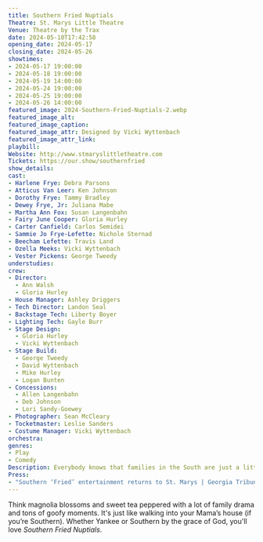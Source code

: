 ```yaml
---
title: Southern Fried Nuptials
Theatre: St. Marys Little Theatre
Venue: Theatre by the Trax
date: 2024-05-10T17:42:58
opening_date: 2024-05-17
closing_date: 2024-05-26
showtimes:
- 2024-05-17 19:00:00
- 2024-05-18 19:00:00
- 2024-05-19 14:00:00
- 2024-05-24 19:00:00
- 2024-05-25 19:00:00
- 2024-05-26 14:00:00
featured_image: 2024-Southern-Fried-Nuptials-2.webp
featured_image_alt: 
featured_image_caption: 
featured_image_attr: Designed by Vicki Wyttenbach
featured_image_attr_link: 
playbill: 
Website: http://www.stmaryslittletheatre.com
Tickets: https://our.show/southernfried
show_details: 
cast:
- Harlene Frye: Debra Parsons
- Atticus Van Leer: Ken Johnson
- Dorothy Frye: Tammy Bradley
- Dewey Frye, Jr: Juliana Mabe
- Martha Ann Fox: Susan Langenbahn
- Fairy June Cooper: Gloria Hurley
- Carter Canfield: Carlos Semidei
- Sammie Jo Frye-Lefette: Nichole Sternad
- Beecham Lefette: Travis Land
- Ozella Meeks: Vicki Wyttenbach
- Vester Pickens: George Tweedy
understudies:
crew:
- Director: 
  - Ann Walsh
  - Gloria Hurley
- House Manager: Ashley Driggers
- Tech Director: Landon Seal
- Backstage Tech: Liberty Boyer
- Lighting Tech: Gayle Burr
- Stage Design: 
  - Gloria Hurley
  - Vicki Wyttenbach
- Stage Build: 
  - George Tweedy
  - David Wyttenbach
  - Mike Hurley
  - Logan Bunten
- Concessions:
  - Allen Langenbahn
  - Deb Johnson
  - Lori Sandy-Goewey
- Photographer: Sean McCleary
- Tocketmaster: Leslie Sanders
- Costume Manager: Vicki Wyttenbach
orchestra:
genres:
- Play
- Comedy
Description: Everybody knows that families in the South are just a little bit different. If you’re looking for a great escape from everyday stress, come see this rollicking comedy.
Press:
- "Southern ‘Fried’ entertainment returns to St. Marys | Georgia Tribune": https://www.tribune-georgian.com/local-news-newsletter/southern-fried-entertainment-returns-st-marys
---
```

 Think magnolia blossoms and sweet tea peppered with a lot of family drama and tons of goofy moments. It's just like walking into your Mama’s house (if you’re Southern). Whether Yankee or Southern by the grace of God, you'll love *Southern Fried Nuptials*.